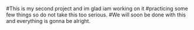 #This is my second project and im glad iam working on it
#practicing some few things so do not take this too serious.
#We will soon be done with this and everything is gonna be alright.